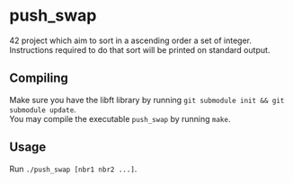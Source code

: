 # push_swap

42 project which aim to sort in a ascending order a set of integer.  
Instructions required to do that sort will be printed on standard output.

## Compiling

Make sure you have the libft library by running `git submodule init && git submodule update`.  
You may compile the executable `push_swap` by running `make`.

## Usage

Run `./push_swap [nbr1 nbr2 ...]`.
